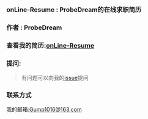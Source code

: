 ### onLine-Resume : ProbeDream的在线求职简历

### 作者 : ProbeDream

### 查看我的简历:[onLine-Resume](https://charliesmith97.github.io/onLine-Resume/dist/)

### 提问:
> 有问题可以向我的[issue](https://github.com/CharlieSmith97/onLine-Resume/issues)提问

### 联系方式
我的邮箱:Gump1016@163.com